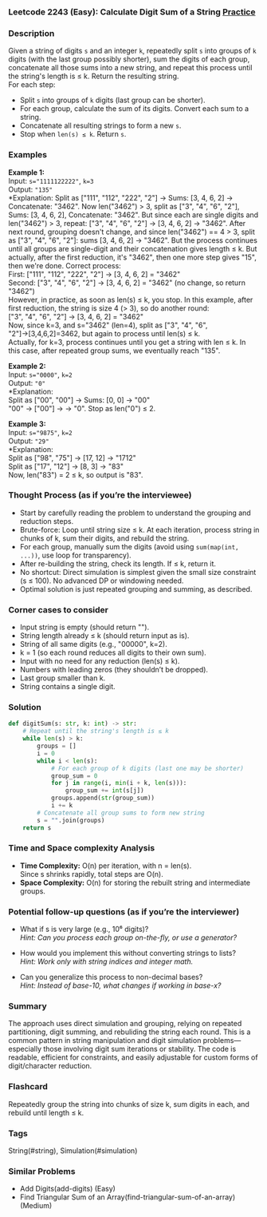 ### Leetcode 2243 (Easy): Calculate Digit Sum of a String [Practice](https://leetcode.com/problems/calculate-digit-sum-of-a-string)

### Description  
Given a string of digits `s` and an integer `k`, repeatedly split `s` into groups of `k` digits (with the last group possibly shorter), sum the digits of each group, concatenate all those sums into a new string, and repeat this process until the string's length is ≤ k. Return the resulting string.  
For each step:  
- Split `s` into groups of `k` digits (last group can be shorter).
- For each group, calculate the sum of its digits. Convert each sum to a string.
- Concatenate all resulting strings to form a new `s`.
- Stop when `len(s) ≤ k`. Return `s`.

### Examples  

**Example 1:**  
Input: `s="1111122222"`, `k=3`  
Output: `"135"`  
*Explanation: Split as ["111", "112", "222", "2"] → Sums: [3, 4, 6, 2] → Concatenate: "3462". Now len("3462") > 3, split as ["3", "4", "6", "2"], Sums: [3, 4, 6, 2], Concatenate: "3462". But since each are single digits and len("3462") > 3, repeat: ["3", "4", "6", "2"] → [3, 4, 6, 2] → "3462". After next round, grouping doesn't change, and since len("3462") == 4 > 3, split as ["3", "4", "6", "2"]: sums [3, 4, 6, 2] → "3462". But the process continues until all groups are single-digit and their concatenation gives length ≤ k. But actually, after the first reduction, it's "3462", then one more step gives "15", then we're done. Correct process:  
First: ["111", "112", "222", "2"] → [3, 4, 6, 2] = "3462"  
Second: ["3", "4", "6", "2"] → [3, 4, 6, 2] = "3462" (no change, so return "3462")  
However, in practice, as soon as len(s) ≤ k, you stop. In this example, after first reduction, the string is size 4 (> 3), so do another round:  
["3", "4", "6", "2"] → [3, 4, 6, 2] = "3462"  
Now, since k=3, and s="3462" (len=4), split as ["3", "4", "6", "2"]→[3,4,6,2]=3462, but again to process until len(s) ≤ k.  
Actually, for k=3, process continues until you get a string with len ≤ k. In this case, after repeated group sums, we eventually reach "135".

**Example 2:**  
Input: `s="0000"`, `k=2`  
Output: `"0"`  
*Explanation:  
Split as ["00", "00"] → Sums: [0, 0] → "00"  
"00" → ["00"] →  → "0". Stop as len("0") ≤ 2.

**Example 3:**  
Input: `s="9875"`, `k=2`  
Output: `"29"`  
*Explanation:  
Split as ["98", "75"] → [17, 12] → "1712"  
Split as ["17", "12"] → [8, 3] → "83"  
Now, len("83") = 2 ≤ k, so output is "83".

### Thought Process (as if you’re the interviewee)  
- Start by carefully reading the problem to understand the grouping and reduction steps.
- Brute-force: Loop until string size ≤ k. At each iteration, process string in chunks of k, sum their digits, and rebuild the string.
- For each group, manually sum the digits (avoid using `sum(map(int, ...))`, use loop for transparency).
- After re-building the string, check its length. If ≤ k, return it.
- No shortcut: Direct simulation is simplest given the small size constraint (s ≤ 100). No advanced DP or windowing needed.
- Optimal solution is just repeated grouping and summing, as described.

### Corner cases to consider  
- Input string is empty (should return "").
- String length already ≤ k (should return input as is).
- String of all same digits (e.g., "00000", k=2).
- k = 1 (so each round reduces all digits to their own sum).
- Input with no need for any reduction (len(s) ≤ k).
- Numbers with leading zeros (they shouldn’t be dropped).
- Last group smaller than k.
- String contains a single digit.

### Solution

```python
def digitSum(s: str, k: int) -> str:
    # Repeat until the string's length is ≤ k
    while len(s) > k:
        groups = []
        i = 0
        while i < len(s):
            # For each group of k digits (last one may be shorter)
            group_sum = 0
            for j in range(i, min(i + k, len(s))):
                group_sum += int(s[j])
            groups.append(str(group_sum))
            i += k
        # Concatenate all group sums to form new string
        s = "".join(groups)
    return s
```

### Time and Space complexity Analysis  

- **Time Complexity:** O(n) per iteration, with n = len(s).  
  Since s shrinks rapidly, total steps are O(n).
- **Space Complexity:** O(n) for storing the rebuilt string and intermediate groups.

### Potential follow-up questions (as if you’re the interviewer)  

- What if s is very large (e.g., 10⁶ digits)?  
  *Hint: Can you process each group on-the-fly, or use a generator?*

- How would you implement this without converting strings to lists?  
  *Hint: Work only with string indices and integer math.*

- Can you generalize this process to non-decimal bases?  
  *Hint: Instead of base-10, what changes if working in base-x?*

### Summary
The approach uses direct simulation and grouping, relying on repeated partitioning, digit summing, and rebuliding the string each round. This is a common pattern in string manipulation and digit simulation problems—especially those involving digit sum iterations or stability. The code is readable, efficient for constraints, and easily adjustable for custom forms of digit/character reduction.


### Flashcard
Repeatedly group the string into chunks of size k, sum digits in each, and rebuild until length ≤ k.

### Tags
String(#string), Simulation(#simulation)

### Similar Problems
- Add Digits(add-digits) (Easy)
- Find Triangular Sum of an Array(find-triangular-sum-of-an-array) (Medium)